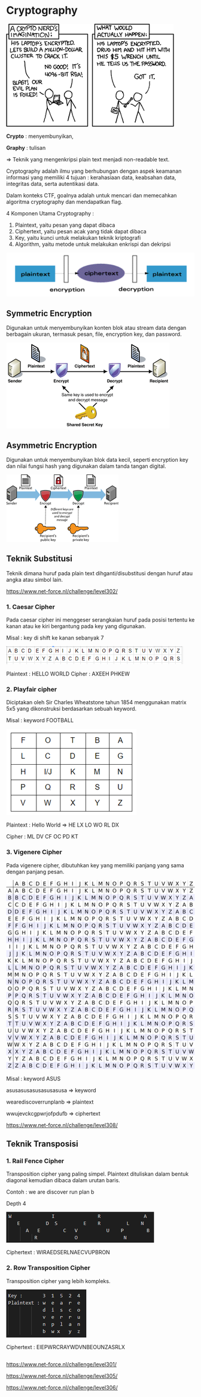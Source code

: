 # Cryptography

![](https://github.com/arsitektur-jaringan-komputer/Modul-LBE-CTF-2020/blob/cryptography/img/crypto%20meme.png)

**Crypto** : menyembunyikan,

**Graphy** : tulisan

=> Teknik yang mengenkripsi plain text menjadi non-readable text.

Cryptography adalah ilmu yang berhubungan dengan aspek keamanan informasi yang memiliki 4 tujuan : kerahasiaan data, keabsahan data, integritas data, serta autentikasi data.

Dalam konteks CTF, goalnya adalah untuk mencari dan memecahkan algoritma cryptography dan mendapatkan flag.

4 Komponen Utama Cryptography :
1. Plaintext, yaitu pesan yang dapat dibaca
2. Ciphertext, yaitu pesan acak yang tidak dapat dibaca
3. Key, yaitu kunci untuk melakukan teknik kriptografi
4. Algorithm, yaitu metode untuk melakukan enkrispi dan dekripsi

![](https://github.com/arsitektur-jaringan-komputer/Modul-LBE-CTF-2020/blob/cryptography/img/encrypt-decrypt.PNG)

## Symmetric Encryption
Digunakan untuk menyembunyikan konten blok atau stream data dengan berbagain ukuran, termasuk pesan, file, encryption key, dan password.

![](https://github.com/arsitektur-jaringan-komputer/Modul-LBE-CTF-2020/blob/cryptography/img/symmetric.gif)

## Asymmetric Encryption
Digunakan untuk menyembunyikan blok data kecil, seperti encryption key dan nilai fungsi hash yang digunakan dalam tanda tangan digital.

![](https://github.com/arsitektur-jaringan-komputer/Modul-LBE-CTF-2020/blob/cryptography/img/asymmetric.png)

## Teknik Substitusi
Teknik dimana huruf pada plain text dihganti/disubstitusi dengan huruf atau angka atau simbol lain.

https://www.net-force.nl/challenge/level302/

### 1. Caesar Cipher
Pada caesar cipher ini menggeser serangkaian huruf pada posisi tertentu ke kanan atau ke kiri bergantung pada key yang digunakan.

Misal : key di shift ke kanan sebanyak 7

![](https://github.com/arsitektur-jaringan-komputer/Modul-LBE-CTF-2020/blob/cryptography/img/CAESAR%207%20RIGHT.PNG)

Plaintext : HELLO WORLD
Cipher     : AXEEH PHKEW

### 2. Playfair cipher
Diciptakan oleh Sir Charles Wheatstone tahun 1854 menggunakan matrix 5x5 yang dikonstruksi berdasarkan sebuah keyword.

Misal : keyword FOOTBALL

![](https://github.com/arsitektur-jaringan-komputer/Modul-LBE-CTF-2020/blob/cryptography/img/playfair.PNG)

Plaintext : Hello World => HE LX LO WO RL DX

Cipher     : ML DV CF OC PD KT

### 3. Vigenere Cipher
Pada vigenere cipher, dibutuhkan key yang memiliki panjang yang sama dengan panjang pesan.

![](https://github.com/arsitektur-jaringan-komputer/Modul-LBE-CTF-2020/blob/cryptography/img/vigenere.png)

Misal : keyword ASUS

asusasusasusasusasusa		=> keyword

wearediscoverrunplanb	=> plaintext

wwujevckcgpwrjofpdufb	=> ciphertext

https://www.net-force.nl/challenge/level308/

## Teknik Transposisi

### 1. Rail Fence Cipher
Transposition cipher yang paling simpel. Plaintext dituliskan dalam bentuk diagonal kemudian dibaca dalam urutan baris.

Contoh : we are discover run plan b

Depth 4

![](https://github.com/arsitektur-jaringan-komputer/Modul-LBE-CTF-2020/blob/cryptography/img/cipher%20rail.PNG)

Ciphertext : WIRAEDSERLNAECVUPBRON

### 2. Row Transposition Cipher
Transposition cipher yang lebih kompleks.

![](https://github.com/arsitektur-jaringan-komputer/Modul-LBE-CTF-2020/blob/cryptography/img/row%20transposition.PNG)

Ciphertext : EIEPWRCRAYWDVNBEOUNZASRLX

## 
https://www.net-force.nl/challenge/level301/

https://www.net-force.nl/challenge/level305/

https://www.net-force.nl/challenge/level306/
